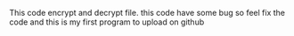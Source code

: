 This code encrypt and decrypt file. this code have some bug so feel fix the code and this is my first program to upload on github
